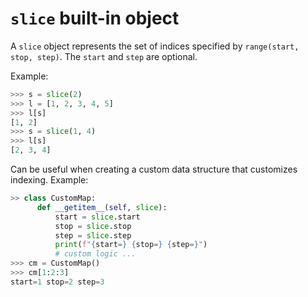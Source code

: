 # `slice` built-in object

A `slice` object represents the set of indices specified by `range(start, stop, step)`. The `start` and `step` are optional.

Example:

```python
>>> s = slice(2)
>>> l = [1, 2, 3, 4, 5]
>>> l[s]
[1, 2]
>>> s = slice(1, 4)
>>> l[s]
[2, 3, 4]
```

Can be useful when creating a custom data structure that customizes indexing. Example:

```python
>> class CustomMap:
      def __getitem__(self, slice):
          start = slice.start
          stop = slice.stop
          step = slice.step
          print(f"{start=} {stop=} {step=}")
          # custom logic ...
>>> cm = CustomMap()
>>> cm[1:2:3]
start=1 stop=2 step=3
```